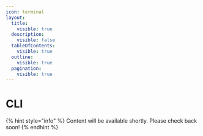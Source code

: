 ```yaml
---
icon: terminal
layout:
  title:
    visible: true
  description:
    visible: false
  tableOfContents:
    visible: true
  outline:
    visible: true
  pagination:
    visible: true
---
```


# CLI

{% hint style="info" %}
Content will be available shortly. Please check back soon!
{% endhint %}
